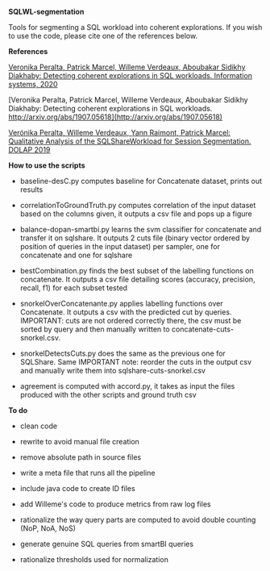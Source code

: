 **SQLWL-segmentation**

Tools for segmenting a SQL workload into coherent explorations.
If you wish to use the code, please cite one of the references below.


**References**

[Veronika Peralta, Patrick Marcel, Willeme Verdeaux, Aboubakar Sidikhy Diakhaby: Detecting coherent explorations in SQL workloads. Information systems, 2020](https://doi.org/10.1016/j.is.2019.101479)

[Veronika Peralta, Patrick Marcel, Willeme Verdeaux, Aboubakar Sidikhy Diakhaby: Detecting coherent explorations in SQL workloads. http://arxiv.org/abs/1907.05618](http://arxiv.org/abs/1907.05618)


[Verónika Peralta, Willeme Verdeaux, Yann Raimont, Patrick Marcel: Qualitative Analysis of the SQLShareWorkload for Session Segmentation. DOLAP 2019](http://ceur-ws.org/Vol-2324/Paper18-PMarcel.pdf)


**How to use the scripts**

- baseline-desC.py computes baseline for Concatenate dataset, prints out results

- correlationToGroundTruth.py computes correlation of the input dataset based on the columns given, it outputs a csv file and pops up a figure

- balance-dopan-smartbi.py learns the svm classifier for concatenate and transfer it on sqlshare. It outputs 2 cuts file (binary vector ordered by position of queries in the input dataset) per sampler, one for concatenate and one for sqlshare

- bestCombination.py finds the best subset of the labelling functions on concatenate. It outputs a csv file detailing scores (accuracy, precision, recall, f1) for each subset tested

- snorkelOverConcatenante.py applies labelling functions over Concatenate. It outputs a csv with the predicted cut by queries. IMPORTANT: cuts are not ordered correctly there, the csv must be sorted by query and then manually written to concatenate-cuts-snorkel.csv.

- snorkelDetectsCuts.py does the same as the previous one for SQLShare. Same IMPORTANT note: reorder the cuts in the output csv and manually write them into sqlshare-cuts-snorkel.csv

- agreement is computed with accord.py, it takes as input the files produced with the other scripts and ground truth csv



**To do**

- clean code

- rewrite to avoid manual file creation

- remove absolute path in source files

- write a meta file that runs all the pipeline

- include java code to create ID files

- add Willeme's code to produce metrics from raw log files

- rationalize the way query parts are computed to avoid double counting (NoP, NoA, NoS)

- generate genuine SQL queries from smartBI queries
 
- rationalize thresholds used for normalization 
